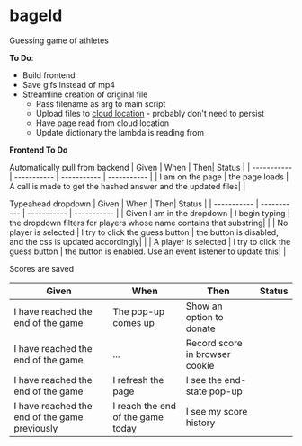 # bageld
Guessing game of athletes

**To Do**:
* Build frontend
* Save gifs instead of mp4
* Streamline creation of original file
  * Pass filename as arg to main script
  * Upload files to [cloud location](https://stackoverflow.com/questions/16799956/javascript-to-download-a-file-from-amazon-s3-bucket) - probably don't need to persist 
  * Have page read from cloud location
  * Update dictionary the lambda is reading from

**Frontend To Do**

Automatically pull from backend
| Given       | When | Then| Status |
| ----------- | ----------- | ----------- | ----------- |
| I am on the page | the page loads | A call is made to get the hashed answer and the updated files| |

Typeahead dropdown
| Given       | When | Then| Status |
| ----------- | ----------- | ----------- | ----------- |
| Given I am in the dropdown | I begin typing | the dropdown filters for players whose name contains that substring| |
| No player is selected | I try to click the guess button | the button is disabled, and the css is updated accordingly| |
| A player is selected | I try to click the guess button | the button is enabled. Use an event listener to update this| |

Scores are saved

| Given       | When | Then| Status |
| ----------- | ----------- | ----------- | ----------- |
| I have reached the end of the game | The pop-up comes up | Show an option to donate | |
| I have reached the end of the game | ... | Record score in browser cookie | |
| I have reached the end of the game | I refresh the page | I see the end-state pop-up | |
| I have reached the end of the game previously | I reach the end of the game today | I see my score history | |

